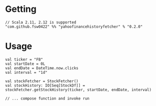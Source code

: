 # Getting

    // Scala 2.11, 2.12 is supported
    "com.github.fsw0422" %% "yahoofinancehistoryfetcher" % "0.2.0"

# Usage

    val ticker = "FB"
    val startDate = 0L
    val endDate = DateTime.now.clicks
    val interval = "1d"
    
    val stockFetcher = StockFetcher()
    val stockHistory: IO[Seq[StockDf]] = stockFetcher.getStockHistory(ticker, startDate, endDate, interval)
    
    // ... compose function and invoke run
